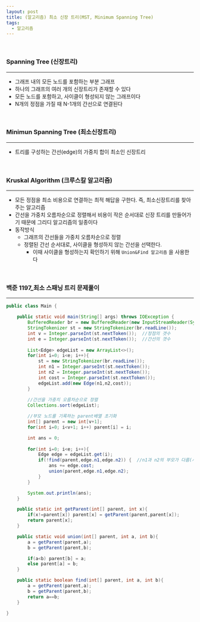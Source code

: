 ```yaml
---
layout: post
title: (알고리즘) 최소 신장 트리(MST, Minimum Spanning Tree)
tags:
  - 알고리즘
---
```


<br>

### Spanning Tree (신장트리)

---

- 그래프 내의 모든 노드를 포함하는 부분 그래프
- 하나의 그래프의 여러 개의 신장트리가 존재할 수 있다
- 모든 노드를 포함하고, 사이클이 형성되지 않는 그래프이다
- N개의 정점을 가질 때 N-1개의 간선으로 연결된다

<br>

### Minimun Spanning Tree (최소신장트리)

---

- 트리를 구성하는 간선(edge)의 가중치 합이 최소인 신장트리

<br>

### Kruskal Algorithm (크루스칼 알고리즘)

---

- 모든 정점을 최소 비용으로 연결하는 최적 해답을 구한다. 즉, 최소신장트리를 찾아주는 알고리즘
- 간선을 가중치 오름차순으로 정렬해서 비용이 작은 순서대로 신장 트리를 만들어가기 때문에 그리디 알고리즘의 일종이다
- 동작방식
  - 그래프의 간선들을 가중치 오름차순으로 정렬
  - 정렬된 간선 순서대로, 사이클을 형성하지 않는 간선을 선택한다.
    - 이때 사이클을 형성하는지 확인하기 위해 `Union&Find 알고리즘` 을 사용한다

<br>

### 백준 1197_최소 스패닝 트리 문제풀이

---

```java
public class Main {

    public static void main(String[] args) throws IOException {
        BufferedReader br = new BufferedReader(new InputStreamReader(System.in));
        StringTokenizer st = new StringTokenizer(br.readLine());
        int v = Integer.parseInt(st.nextToken());  //정점의 갯수
        int e = Integer.parseInt(st.nextToken());  //간선의 갯수
      
        List<Edge> edgeList = new ArrayList<>();
        for(int i=0; i<e; i++){
            st = new StringTokenizer(br.readLine());
            int n1 = Integer.parseInt(st.nextToken());
            int n2 = Integer.parseInt(st.nextToken());
            int cost = Integer.parseInt(st.nextToken());
            edgeList.add(new Edge(n1,n2,cost));
        }
      
        //간선을 가중치 오름차순으로 정렬
        Collections.sort(edgeList);

        //부모 노드를 기록하는 parent배열 초기화
        int[] parent = new int[v+1];
        for(int i=0; i<v+1; i++) parent[i] = i; 

        int ans = 0;
      
        for(int i=0; i<e; i++){
            Edge edge = edgeList.get(i);
            if(!find(parent,edge.n1,edge.n2)) {  //n1과 n2의 부모가 다름(사이클x) -> 가중치 더하고, 연결
                ans += edge.cost;
                union(parent,edge.n1,edge.n2);
            }
        }

        System.out.println(ans);
    }

    public static int getParent(int[] parent, int x){
        if(x!=parent[x]) parent[x] = getParent(parent,parent[x]);
        return parent[x];
    }

    public static void union(int[] parent, int a, int b){
        a = getParent(parent,a);
        b = getParent(parent,b);

        if(a<b) parent[b] = a;
        else parent[a] = b;
    }

    public static boolean find(int[] parent, int a, int b){
        a = getParent(parent,a);
        b = getParent(parent,b);
        return a==b;
    }

}


```



